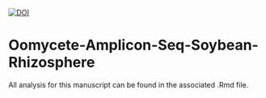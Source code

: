 [![DOI](https://zenodo.org/badge/173166344.svg)](https://zenodo.org/badge/latestdoi/173166344)

# Oomycete-Amplicon-Seq-Soybean-Rhizosphere

All analysis for this manuscript can be found in the associated .Rmd file. 

